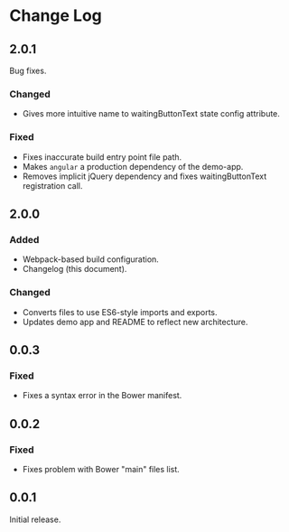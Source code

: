 # Change Log

## 2.0.1

Bug fixes.

### Changed
- Gives more intuitive name to waitingButtonText state config attribute.

### Fixed
- Fixes inaccurate build entry point file path.
- Makes `angular` a production dependency of the demo-app.
- Removes implicit jQuery dependency and fixes waitingButtonText registration call.


## 2.0.0

### Added
- Webpack-based build configuration.
- Changelog (this document).

### Changed
- Converts files to use ES6-style imports and exports.
- Updates demo app and README to reflect new architecture.


## 0.0.3

### Fixed
- Fixes a syntax error in the Bower manifest.


## 0.0.2

### Fixed
- Fixes problem with Bower "main" files list.


## 0.0.1

Initial release.
